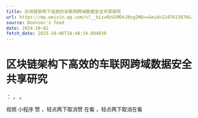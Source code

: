 ```yaml
---
title: 区块链架构下高效的车联网跨域数据安全共享研究
url: https://mp.weixin.qq.com/s?__biz=MzU2MDk1Nzg2MQ==&mid=2247613876&idx=3&sn=2d99a414ed36ed3c58f879e66a79ed28
source: Doonsec's feed
date: 2024-10-02
fetch_date: 2025-10-06T18:48:34.094830
---
```


# 区块链架构下高效的车联网跨域数据安全共享研究

：
，
。

视频
小程序
赞
，轻点两下取消赞
在看
，轻点两下取消在看